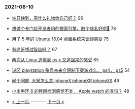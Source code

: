 ### 2021-08-10 
- [生日快到，买什么礼物给自己好？](https://www.v2ex.com/t/794756) 96
- [想做个专门给开发者用的搜索引擎，取个啥名好呢🤔](https://www.v2ex.com/t/794816) 78
- [用了 5 年的 Ubuntu 16.04 桌面系统来谈谈感受](https://www.v2ex.com/t/794735) 75
- [有老哥拔过智齿吗？](https://www.v2ex.com/t/794743) 67
- [两次从 Linux 逃离到 os x 又逃回来的感受](https://www.v2ex.com/t/794788) 65
- [港区 playstation 账号未来会限制下载游戏么， ps4， ps5](https://www.v2ex.com/t/794753) 54
- [问个问题, 大家怎么念 iphoneX iphoneXR iphoneXS](https://www.v2ex.com/t/794855) 49
- [小米手环 6 的睡眠检测感觉不准， Apple watch 的准吗？](https://www.v2ex.com/t/794747) 48 

- [ < 上一页 ](https://github.com/able8/v2ex-hot-record/blob/master/2021-08-09.md) -------- [ 下一页 > ](https://github.com/able8/v2ex-hot-record/blob/master/2021-08-11.md)